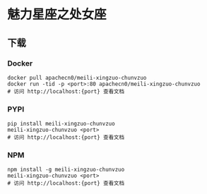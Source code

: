 # 魅力星座之处女座

## 下载

### Docker

```
docker pull apachecn0/meili-xingzuo-chunvzuo
docker run -tid -p <port>:80 apachecn0/meili-xingzuo-chunvzuo
# 访问 http://localhost:{port} 查看文档
```

### PYPI

```
pip install meili-xingzuo-chunvzuo
meili-xingzuo-chunvzuo <port>
# 访问 http://localhost:{port} 查看文档
```

### NPM

```
npm install -g meili-xingzuo-chunvzuo
meili-xingzuo-chunvzuo <port>
# 访问 http://localhost:{port} 查看文档
```